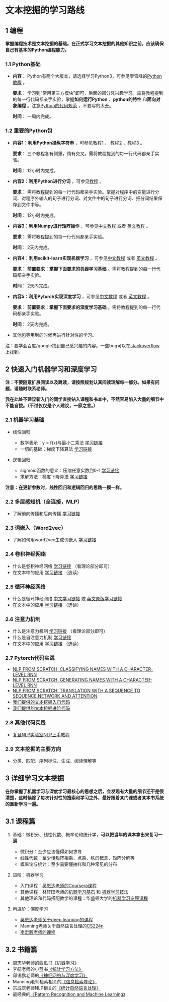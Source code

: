 # 文本挖掘的学习路线

## 1 编程
**掌握编程技术是文本挖掘的基础。在正式学习文本挖掘的其他知识之前，应该确保自己有基本的Python编程能力。**

### 1.1 Python基础

* **内容：** Python有两个大版本，请选择学习Python3，可参见廖雪峰的[Python教程](https://www.liaoxuefeng.com/wiki/0014316089557264a6b348958f449949df42a6d3a2e542c000) 。
   
  **要求：** 学习到"常用第三方模块"即可，后面的部分凭兴趣学习。需将教程提到的每一行代码都亲手实验，掌握**如何运行Python** 、**python的特性** 和**面向对象编程** 。注意[Python的代码规范](https://zh-google-styleguide.readthedocs.io/en/latest/google-python-styleguide/) ，不要写的太丑。

  **时间：** 一周内完成。

### 1.2 重要的Python包

* **内容1：利用Python操纵字符串** ，可参见[教程1](https://www.jianshu.com/p/b758332c44bb) 、 [教程2](https://www.jiqizhixin.com/articles/2020-02-28-2)  、[教程3](https://www.runoob.com/python/python-strings.html) 。
   
  **要求：** 三个教程各有侧重，稍有交叉。需将教程提到的每一行代码都亲手实验。

  **时间：** 12小时内完成。

* **内容2：利用Python进行分词** ，可参见[教程](https://github.com/fxsjy/jieba) 。
   
  **要求：** 需将教程提到的每一行代码都亲手实验。掌握对程序中的变量进行分词、对程序外输入的句子进行分词、对文件中的句子进行分词、把分词结果保存到文件中等。

  **时间：** 12小时内完成。

* **内容3：利用Numpy进行矩阵操作** ，可参见[中文教程](https://blog.csdn.net/xiaoxiangzi222/article/details/53084336) 或者 [英文教程](https://docs.scipy.org/doc/numpy/user/quickstart.html) 。
   
  **要求：** 需将教程提到的每一行代码都亲手实验。

  **时间：** 2天内完成。

* **内容4：利用scikit-learn实现机器学习** ，可参见[中文教程](https://sklearn.apachecn.org/#/docs/master/51) 或者 [英文教程](https://scikit-learn.org/stable/tutorial/index.html) 。
   
  **要求：** **前置要求：掌握下面要求的机器学习基础** 。需将教程提到的每一行代码都亲手实验。

  **时间：** 2天内完成。

* **内容5：利用Pytorch实现深度学习** ，可参见[中文教程](https://www.w3cschool.cn/pytorch/pytorch-5ubt3bby.html) 或者 [英文教程](https://pytorch.org/tutorials/beginner/basics/intro.html) 。
   
  **要求：** **前置要求：掌握下面要求的深度学习基础** 。需将教程提到的每一行代码都亲手实验。

  **时间：** 2天内完成。

* 其他包等用到的时候再进行针对性的学习。

[comment]: <> (5. 学习利用pandas做数据的统计分析。直接跟着[野鸡教程]&#40;https://blog.csdn.net/Yan_Joy/article/details/78095115&#41; 或者[专业教程]&#40;http://pandas.pydata.org/pandas-docs/stable/tutorials.html&#41; 做。（练习时间不超过2天）。)

注：要学会百度/google找到自己感兴趣的内容。一些bug可以在[stackoverflow](https://stackoverflow.com/) 上找到。

## 2 快速入门机器学习和深度学习

**注：不要随意扩展阅读以及跳读，请按照规划认真阅读理解每一部分。如果有问题，请随时联系老师。**

**我在此处不建议新入门的同学直接钻入课程和书本中，不然容易陷入大量的细节中不能自拔。（不过仅仅是个人建议，一家之言。）**

### 2.1 机器学习基础
* 线性回归
  * 数学表示：y = f(x)与最小二乘法 [学习链接](https://zhuanlan.zhihu.com/p/72513104)
  * 一切的基础：梯度下降算法 [学习链接](https://www.cnblogs.com/byrans/p/4700202.html)

* 逻辑回归
  * sigmoid函数的意义：压缩任意实数到0-1 [学习链接](https://zhuanlan.zhihu.com/p/28408516)
  * 求解方法：梯度下降算法 [学习链接](https://zhuanlan.zhihu.com/p/44591359)

**注意：在更新参数时，线性回归和逻辑回归的思路一模一样。**

### 2.2 多层感知机（全连接，MLP）
* 了解前向传播和后向传播 [学习链接](https://zhuanlan.zhihu.com/p/23937778)

### 2.3 词嵌入（Word2vec）
* 了解如何用word2vec生成词嵌入 [学习链接](https://blog.csdn.net/qq_44015059/article/details/105601082)

### 2.4 卷积神经网络
* 什么是卷积神经网络 [学习链接](https://zhuanlan.zhihu.com/p/44464548) （看理论部分即可）
* 在文本中的应用 [学习链接](https://zhuanlan.zhihu.com/p/44614213) （选读）

### 2.5 循环神经网络
* 什么是循环神经网络 [中文学习链接](https://zhuanlan.zhihu.com/p/42717426) 或 [英文原版学习链接](https://colah.github.io/posts/2015-08-Understanding-LSTMs/)
* 在文本中的应用 [学习链接](https://zhuanlan.zhihu.com/p/25928551) （选读）

### 2.6 注意力机制
* 什么是注意力机制 [学习链接](https://zhuanlan.zhihu.com/p/67909876) （看理论部分即可）
* 什么是自注意力机制 [学习链接](https://zhuanlan.zhihu.com/p/484524337)
* 在文本中的应用 [学习链接](https://zhuanlan.zhihu.com/p/25928551) （选读）

### 2.7 Pytorch代码实践
* [NLP FROM SCRATCH: CLASSIFYING NAMES WITH A CHARACTER-LEVEL RNN](https://pytorch.org/tutorials/intermediate/char_rnn_classification_tutorial.html)
* [NLP FROM SCRATCH: GENERATING NAMES WITH A CHARACTER-LEVEL RNN](https://pytorch.org/tutorials/intermediate/char_rnn_generation_tutorial.html)
* [NLP FROM SCRATCH: TRANSLATION WITH A SEQUENCE TO SEQUENCE NETWORK AND ATTENTION](https://pytorch.org/tutorials/intermediate/seq2seq_translation_tutorial.html)
* [我们提供的文本挖掘入门代码](https://github.com/ECNU-Text-Computing/Text-Mining-Start)
* [我们提供的文本挖掘进阶代码](https://github.com/ECNU-Text-Computing/Text-Mining)

### 2.8 其他代码实践
* [复旦NLP实验室NLP上手教程](https://github.com/FudanNLP/nlp-beginner)

### 2.9 文本挖掘的主要方向
* 分类、匹配、序列标注、生成、阅读理解等

## 3 详细学习文本挖掘

**在你掌握了机器学习与深度学习最核心的思想之后，会发现有大量的细节还不是很清楚，这时候除了每次针对性的搜索和学习之外，最好跟着某门课或者某本书系统的重新学习一遍。**

## 3.1 课程篇
1. 基础：微积分、线性代数、概率论和统计学，**可以把当年的课本拿出来复习一遍**
   * 微积分：至少应该懂得如何求导
   * 线性代数：至少懂矩阵相乘、点乘、秩的概念、矩阵分解等
   * 概率论与统计：至少需要懂抽样和几种常见的分布

2. 进阶：机器学习
   * 入门课程：[吴恩达老师的Coursera课程](https://www.bilibili.com/video/BV164411b7dx)
   * 其他课程：林轩田老师的[机器学习基石](https://www.bilibili.com/video/av1624332) 和 [机器学习技法](https://www.bilibili.com/video/av12469267)
   * 其他理论和代码搭配教学的课程：华盛顿大学的[机器学习专项课程](https://www.bilibili.com/video/BV1LW411B7uB)
   
3. 再进阶：深度学习
   * [吴恩达老师关于deep learning的课程](https://www.bilibili.com/video/BV16r4y1Y7jv)
   * Manning老师关于自然语言处理的[CS224n](https://www.bilibili.com/video/av13383754)
   * [李宏毅老师的课程](https://www.bilibili.com/video/BV1Wv411h7kN) 

## 3.2 书籍篇
* 周志华老师的西瓜书[《机器学习》](https://item.jd.com/11867803.html)
* 李航老师的小蓝书[《统计学习方法》](https://item.jd.com/12385906.html)
* 邱锡鹏老师的[《神经网络与深度学习》](https://nndl.github.io/)
* Manning老师检索相关的[《信息检索导论》](https://item.jd.com/12554083.html)
* 宗成庆老师NLP相关的[《统计自然语言处理》](https://item.jd.com/12646701.html)
* 最经典的[《Pattern Recognition and Machine Learning》](https://item.jd.com/63186422373.html)